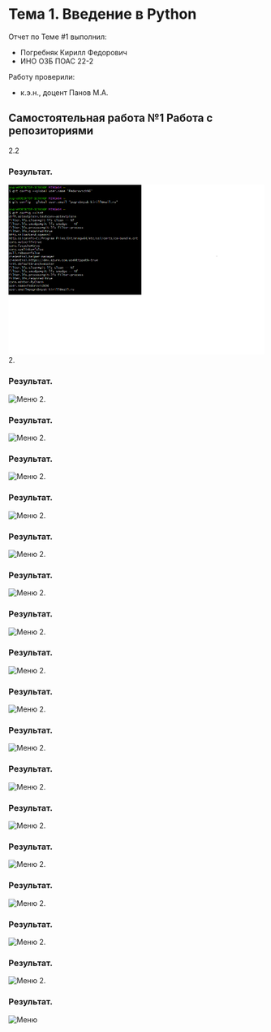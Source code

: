 # Тема 1. Введение в Python
Отчет по Теме #1 выполнил:
- Погребняк Кирилл Федорович
- ИНО ОЗБ ПОАС 22-2

Работу проверили:
- к.э.н., доцент Панов М.А.

## Самостоятельная работа №1 Работа с репозиториями


2.2
### Результат.
![Меню](https://github.com/Fedorovich96/Software/blob/%D0%A2%D0%B5%D0%BC%D0%B0_1/pic/44.bmp)
2.
### Результат.
![Меню]()
2.
### Результат.
![Меню]()
2.
### Результат.
![Меню]()
2.
### Результат.
![Меню]()
2.
### Результат.
![Меню]()
2.
### Результат.
![Меню]()
2.
### Результат.
![Меню]()
2.
### Результат.
![Меню]()
2.
### Результат.
![Меню]()
2.
### Результат.
![Меню]()
2.
### Результат.
![Меню]()
2.
### Результат.
![Меню]()
2.
### Результат.
![Меню]()
2.
### Результат.
![Меню]()
2.
### Результат.
![Меню]()
2.
### Результат.
![Меню]()
2.
### Результат.
![Меню]()


